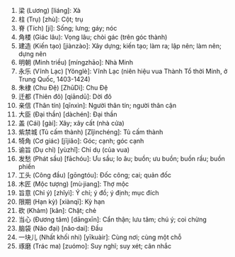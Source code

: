 1. 梁 (Lương) [liáng]: Xà
2. 柱 (Trụ) [zhù]: Cột; trụ
3. 脊 (Tích) [jí]: Sống; lưng; gáy; nóc
4. 角楼 (Giác lâu): Vọng lâu; chòi gác (trên góc thành)
5. 建造 (Kiến tạo) [jiànzào]: Xây dựng; kiến tạo; làm ra; lập nên; làm nên; dựng nên
6. 明朝 (Minh triều) [míngzhāo]: Nhà Minh
7. 永乐 (Vĩnh Lạc) [Yǒnglè]: Vĩnh Lạc (niên hiệu vua Thành Tổ thời Minh, ở Trung Quốc, 1403-1424)
8. 朱棣 (Chu Đệ) [ZhūDì]: Chu Đệ
9. 迁都 (Thiên đô) [qiāndū]: Dời đô
10. 亲信 (Thân tín) [qīnxìn]: Người thân tín; người thân cận
11. 大臣 (Đại thần) [dàchén]: Đại thần
12. 盖 (Cái) [gài]: Xây; xây cất (nhà cửa)
13. 紫禁城 (Tủ cấm thành) [Zǐjìnchéng]: Tủ cấm thành
14. 犄角 (Cơ giác) [jījiǎo]: Góc; cạnh; góc cạnh
15. 谕旨 (Dụ chỉ) [yùzhǐ]: Chỉ dụ (của vua)
16. 发愁 (Phát sầu) [fāchóu]: Ưu sầu; lo âu; buồn; ưu buồn; buồn rầu; buồn phiền
17. 工头 (Công đầu) [gōngtóu]: Đốc công; cai; quản đốc
18. 木匠 (Mộc tượng) [mù·jiang]: Thợ mộc
19. 旨意 (Chỉ ý) [zhǐyì]: Ý chỉ; ý đồ; ý định; mục đích
20. 限期 (Hạn kỳ) [xiànqī]: Kỳ hạn
21. 砍 (Khảm) [kǎn]: Chặt; chẻ
22. 当心 (Đương tâm) [dāngxīn]: Cẩn thận; lưu tâm; chú ý; coi chừng
23. 脑袋 (Não đại) [nǎo·dai]: Đầu
24. 一块儿 (Nhất khối nhi) [yīkuàir]: Cùng nơi; cùng một chỗ
25. 琢磨 (Trác ma) [zuómo]: Suy nghĩ; suy xét; cân nhắc